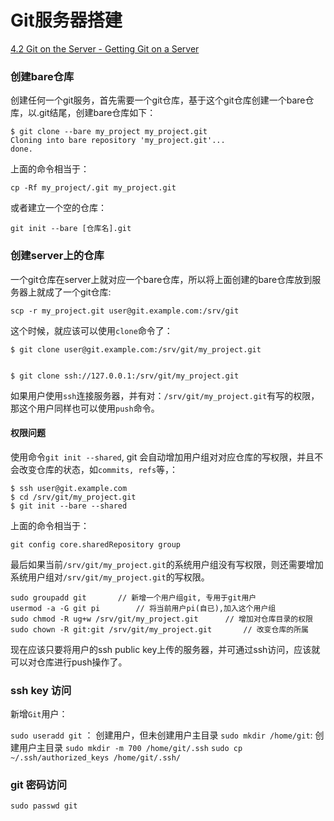 # Git服务器搭建


[4.2 Git on the Server - Getting Git on a Server](https://git-scm.com/book/sv/v2/Git-on-the-Server-Getting-Git-on-a-Server)

### 创建bare仓库
创建任何一个git服务，首先需要一个git仓库，基于这个git仓库创建一个bare仓库，以.git结尾，创建bare仓库如下：

```
$ git clone --bare my_project my_project.git
Cloning into bare repository 'my_project.git'...
done.
```

上面的命令相当于：
```
cp -Rf my_project/.git my_project.git
```

或者建立一个空的仓库：

`git init --bare [仓库名].git`

### 创建server上的仓库
一个git仓库在server上就对应一个bare仓库，所以将上面创建的bare仓库放到服务器上就成了一个git仓库:

```
scp -r my_project.git user@git.example.com:/srv/git
```
这个时候，就应该可以使用`clone`命令了：

```
$ git clone user@git.example.com:/srv/git/my_project.git


$ git clone ssh://127.0.0.1:/srv/git/my_project.git

```



如果用户使用`ssh`连接服务器，并有对：`/srv/git/my_project.git`有写的权限，那这个用户同样也可以使用`push`命令。

#### 权限问题

使用命令`git init --shared`, git 会自动增加用户组对对应仓库的写权限，并且不会改变仓库的状态，如`commits, refs`等，：

```
$ ssh user@git.example.com
$ cd /srv/git/my_project.git
$ git init --bare --shared
```

上面的命令相当于：

`git config core.sharedRepository group`

最后如果当前`/srv/git/my_project.git`的系统用户组没有写权限，则还需要增加系统用户组对`/srv/git/my_project.git`的写权限。

```
sudo groupadd git		// 新增一个用户组git, 专用于git用户
usermod -a -G git pi		// 将当前用户pi(自已),加入这个用户组
sudo chmod -R ug+w /srv/git/my_project.git		// 增加对仓库目录的权限
sudo chown -R git:git /srv/git/my_project.git		// 改变仓库的所属
```
现在应该只要将用户的ssh public key上传的服务器，并可通过ssh访问，应该就可以对仓库进行push操作了。

### ssh key 访问

新增`Git`用户：

`sudo useradd git` ： 创建用户，但未创建用户主目录
`sudo mkdir /home/git`: 创建用户主目录
`sudo mkdir -m 700 /home/git/.ssh`
`sudo cp ~/.ssh/authorized_keys /home/git/.ssh/`


### git 密码访问

`sudo passwd git`

